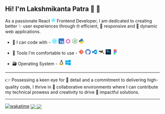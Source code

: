 ## Hi! I'm Lakshmikanta Patra 👋 🌱

As a passionate React <img width=14 src='./assets/images/react.svg'> Frontend Developer, I am dedicated to creating better ✨ user experiences through 🤓 efficient, 🦋 responsive and 🦎 dynamic web applications.

- 📝 I can code with -
  <img width=18 src='./assets/images/react.svg'/>
  <img width=18 src='./assets/images/typescript.svg'/>
  <img width=18 src='./assets/images/graphql.svg'/>
  <img width=18 src='./assets/images/node.svg'/>
  <img width=18 src='./assets/images/python.svg'/>

- 🧰 Tools I'm comfortable to use -
  <img width=18 src='./assets/images/git.svg'/>
  <img width=18 src='./assets/images/github.svg'/>
  <img width=18 src='./assets/images/vscode.svg'/>
  <img width=18 src='./assets/images/gimp.svg'/>
  <img width=18 src='./assets/images/photoshop.svg'/>
  <img width=18 src='./assets/images/figma.svg'/>

- 🗃️ Operating System -
  <img width=18 src='./assets/images/linux.svg'/>
  <img width=18 src='./assets/images/windows.svg'/>

---

👉 Possessing a keen eye for 🔭 detail and a commitment to delivering high-quality code, I thrive in 🤝 collaborative environments where I can contribute my technical prowess and creativity to drive 🎯 impactful solutions.

---

[![wakatime](https://wakatime.com/badge/user/c6caa88f-b7d5-4df5-8cd9-0a9e6402e9bf.svg)](https://wakatime.com/@c6caa88f-b7d5-4df5-8cd9-0a9e6402e9bf)
<a href="https://frontendfixer.github.io/">
<img height=150 align="center" src="https://github-readme-stats.vercel.app/api?username=frontendfixer&include_all_commits=true&rank_icon=github&hide=stars&show_icons=true&theme=dracula" />
</a>
<a href="https://frontendfixer.github.io/">
<img height=150 align="center" src="https://github-readme-stats.vercel.app/api/wakatime?username=frontendfixer&layout=compact&theme=dracula" />
</a>

